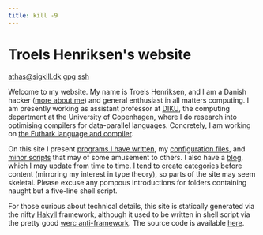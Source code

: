 ```yaml
---
title: kill -9
---
```


Troels Henriksen's website
================================

[athas@sigkill.dk](mailto:athas@sigkill.dk) [gpg](/pubkey.asc) [ssh](/id_rsa.pub)

Welcome to my website.  My name is Troels Henriksen, and I am a Danish
hacker ([more about me][1]) and general enthusiast in all matters
computing.  I am presently working as assistant professor at
[DIKU][diku], the computing department at the University of
Copenhagen, where I do research into optimising compilers for
data-parallel languages.  Concretely, I am working on [the Futhark
language and compiler][futhark].

On this site I present [programs I have written][2], my [configuration
files][3], and [minor scripts][4] that may of some amusement to
others.  I also have a [blog][5], which I may update from time to
time.  I tend to create categories before content (mirroring my
interest in type theory), so parts of the site may seem skeletal.
Please excuse any pompous introductions for folders containing naught
but a five-line shell script.

For those curious about technical details, this site is statically
generated via the nifty [Hakyll](https://jaspervdj.be/hakyll/)
framework, although it used to be written in shell script via the
pretty good [werc anti-framework][6].  The source code is available
[here][sigkillsource].

[1]: /me
[2]: /programs
[3]: /me/config.html
[4]: /hacks
[5]: /blog
[6]: http://werc.cat-v.org/
[sigkillsource]: http://github.com/athas/sigkill.dk
[diku]: http://diku.dk
[futhark]: http://futhark-lang.org
